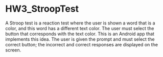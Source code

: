 # HW3_StroopTest
A Stroop test is a reaction test where the user is shown a word that is a color, and this word has a different text color.
The user must select the button that corresponds with the text color. This is an Android app that implements this idea.
The user is given the prompt and must select the correct button; the incorrect and correct responses are displayed on the screen.
